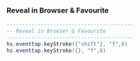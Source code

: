 ### Reveal in Browser & Favourite

```lua
-----------------------------------------
-- Reveal in Browser & Favourite
-----------------------------------------
hs.eventtap.keyStroke({"shift"}, "f",0)
hs.eventtap.keyStroke({}, "f",0)
```
